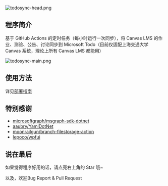 ![todosync-head.png](https://s2.loli.net/2022/09/14/LZHAq4CUGfauybo.png)

## 程序简介
基于 GitHub Actions 的定时任务（每小时运行一次同步），将 Canvas LMS 的作业、测验、公告、讨论同步到 Microsoft Todo（目前仅适配上海交通大学 Canvas 系统，理论上所有 Canvas LMS 都能用）

![todosync-main.png](https://s2.loli.net/2022/09/14/J8WMPXCvjw34ZOq.png)

## 使用方法
详见[部署指南](/docs/actions-persis.md)

## 特别感谢
- [microsoftgraph/msgraph-sdk-dotnet](https://github.com/microsoftgraph/msgraph-sdk-dotnet)
- [aaubry/YamlDotNet](https://github.com/aaubry/YamlDotNet)
- [moonrailgun/branch-filestorage-action](https://github.com/moonrailgun/branch-filestorage-action)
- [lepoco/wpfui](https://github.com/lepoco/wpfui)

## 说在最后
如果觉得程序好用的话，请点亮右上角的 Star 哦~

以及，欢迎Bug Report & Pull Request